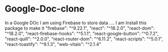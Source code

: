 # Google-Doc-clone

In a Google DOc I am using Firebase to store data ....
I am Install this package to make it
    "firebase": "^9.22.1",
    "react": "^18.2.0",
    "react-dom": "^18.2.0",
    "react-firebase-hooks": "^5.1.1",
    "react-google-button": "^0.7.2",
    "react-quill": "^2.0.0",
    "react-router-dom": "^6.11.2",
    "react-scripts": "^5.0.1",
    "react-toastify": "^9.1.3",
    "web-vitals": "^2.1.4"
